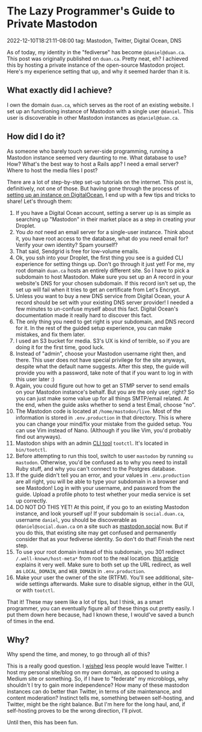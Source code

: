# The Lazy Programmer's Guide to Private Mastodon
2022-12-10T18:21:11-08:00
tag: Mastodon, Twitter, Digital Ocean, DNS

As of today, my identity in the "fediverse" has become `@daniel@duan.ca`. This post was originally published
on `duan.ca`. Pretty neat, eh? I achieved this by hosting a private instance of the open-source Mastodon
project. Here's my experience setting that up, and why it seemed harder than it is.

## What exactly did I achieve?

I own the domain `duan.ca`, which serves as the root of an existing website. I set up an functioning
instance of Mastodon with a single user `@daniel`. This user is discoverable in other Mastodon instances as
`@daniel@duan.ca`.

## How did I do it?

As someone who barely touch server-side programming, running a Mastodon instance seemed very daunting to me.
What database to use? How? What's the best way to host a Rails app? I need a email server? Where to host the
media files I post?

There are a lot of step-by-step set-up tutorials on the internet. This post is, definitively, not one of
those. But having gone through the process of [setting up an instance on DigitalOcean][], I end up with a few tips
and tricks to share! Let's through them:

1. If you have a Digital Ocean account, setting a server up is as simple as searching up "Mastodon" in their
   market place as a step in creating your Droplet.
2. You _do not_ need an email server for a single-user instance. Think about it, you have root access to the
   database, what do you need email for? Verify your own identity? Spam yourself?
3. That said, Sendgrid is free for low-volume emails.
4. Ok, you ssh into your Droplet, the first thing you see is a guided CLI experience for setting things up.
   Don't go through it just yet! For me, my root domain `duan.ca` hosts an entirely different site. So I have
   to pick a subdomain to host Mastodon. Make sure you set up an A record in your website's DNS for your
   chosen subdomain. If this record isn't set up, the set up will fail when it tries to get an certificate
   from Let's Encrypt.
5. Unless you want to buy a new DNS service from Digital Ocean, your A record should be set with your existing
   DNS server provider! I needed a few minutes to un-confuse myself about this fact. Digital Ocean's
   documentation made it really hard to discover this fact.
6. The only thing you need to get right is your subdomain, and DNS record for it. In the rest of the guided
   setup experience, you can make mistakes, and fix them later.
7. I used an S3 bucket for media. S3's UX is kind of terrible, so if you are doing it for the first time, good
   luck.
8. Instead of "admin", choose your Mastodon username right then, and there. This user does not have special
   privilege for the site anyways, despite what the default name suggests. After this step, the guide will
   provide you with a password, take note of that if you want to log in with this user later :)
9. Again, you could figure out how to get an STMP server to send emails on your Mastodon instance's behalf.
   But you are the only user, right? So you can just make some value up for all things SMTP/email related. At
   the end, when the guide asks whether to send a test Email, choose "no".
10. The Mastodon code is located at `/home/mastodon/live`. Most of the information is stored in
    `.env.production` in that directory. This is where you can change your mind/fix your mistake from the
    guided setup. You can use Vim instead of Nano. (Although if you like Vim, you'd probably find out
    anyways).
11. Mastodon ships with an admin [CLI tool][] `tootctl`. It's located in `bin/tootctl`.
12. Before attempting to run this tool, switch to user `mastodon` by running `su mastodon`. Otherwise, you'd
    be confused as to why you need to install Ruby stuff, and why you can't connect to the Postgres database.
13. If the guide didn't tell you an error, and your values in `.env.production` are all right, you will be
    able to type your subdomain in a browser and see Mastodon! Log in with your username, and password from
    the guide. Upload a profile photo to test whether your media service is set up correctly.
14. DO NOT DO THIS YET! At this point, if you go to an existing Mastodon instance, and look yourself up! If
    your subdomain is `social.duan.ca`, username `daniel`, you should be discoverable as
    `@daniel@social.duan.ca` on a site such as [mastodon.social][] now. But if you do this, that existing site
    may get confused and permanently consider that as your fediverse identity. So don't do that! Finish the
    next step.
15. To use your root domain instead of this subdomain, you 301 redirect `/.well-known/host-meta*` from root to
    the real location. [this article][Redirect] explains it very well. Make sure to both set up the URL
    redirect, as well as `LOCAL_DOMAIN`, and `WEB_DOMAIN` in `.env.production`.
16. Make your user the owner of the site (RTFM). You'll see additional, site-wide settings afterwards. Make
    sure to disable signup, either in the GUI, or with `tootctl`.

That it! These may seem like a lot of tips, but I think, as a smart programmer, you can eventually figure all
of these things out pretty easily. I put them down here because, had I known these, I would've saved a bunch
of times in the end.

[Redirect]: https://masto.host/mastodon-usernames-different-from-the-domain-used-for-installation/
[CLI tool]: https://docs.joinmastodon.org/admin/tootctl/
[setting up an instance on DigitalOcean]: https://marketplace.digitalocean.com/apps/mastodon
[mastodon.social]: https://mastodon.social

## Why?

Why spend the time, and money, to go through all of this?

This is a really good question. I [wished](https://duan.ca/2022/11/20/the-social-graph/) less people would
leave Twitter. I host my personal site/blog on my own domain, as opposed to using a Medium site or something.
So, if I have to "federate" my microblogs, why shouldn't I try to gain more independence? How many of these
mastodon instances can do better than Twitter, in terms of site maintenance, and content moderation? Instinct
tells me, something between self-hosting, and Twitter, might be the right balance. But I'm here for the long
haul, and, if self-hosting proves to be the wrong direction, I'll pivot.

Until then, this has been fun.
